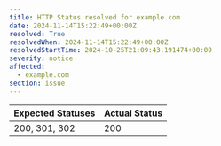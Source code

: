 ```yaml
---
title: HTTP Status resolved for example.com
date: 2024-11-14T15:22:49+00:00Z
resolved: True
resolvedWhen: 2024-11-14T15:22:49+00:00Z
resolvedStartTime: 2024-10-25T21:09:43.191474+00:00
severity: notice
affected:
  - example.com
section: issue
---
```


| Expected Statuses | Actual Status  |
|-------------------|----------------|
| 200, 301, 302 | 200 |
